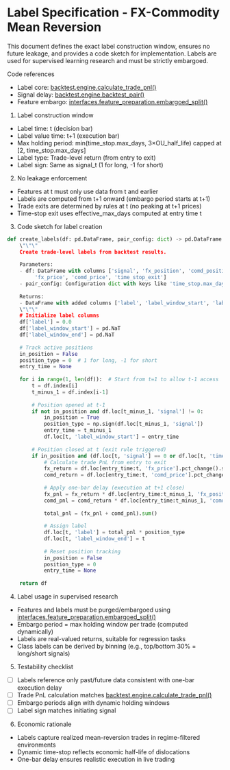 # Label Specification - FX-Commodity Mean Reversion

This document defines the exact label construction window, ensures no future leakage, and provides a code sketch for implementation. Labels are used for supervised learning research and must be strictly embargoed.

Code references
- Label core: [backtest.engine.calculate_trade_pnl()](src/backtest/engine.py:173)
- Signal delay: [backtest.engine.backtest_pair()](src/backtest/engine.py:109)
- Feature embargo: [interfaces.feature_preparation.embargoed_split()](src/interfaces/feature_preparation.py:201)

1) Label construction window
- Label time: t (decision bar)
- Label value time: t+1 (execution bar)
- Max holding period: min(time_stop.max_days, 3×OU_half_life) capped at [2, time_stop.max_days]
- Label type: Trade-level return (from entry to exit)
- Label sign: Same as signal_t (1 for long, -1 for short)

2) No leakage enforcement
- Features at t must only use data from t and earlier
- Labels are computed from t+1 onward (embargo period starts at t+1)
- Trade exits are determined by rules at t (no peaking at t+1 prices)
- Time-stop exit uses effective_max_days computed at entry time t

3) Code sketch for label creation
```python
def create_labels(df: pd.DataFrame, pair_config: dict) -> pd.DataFrame:
    \"\"\"
    Create trade-level labels from backtest results.
    
    Parameters:
    - df: DataFrame with columns ['signal', 'fx_position', 'comd_position', 
         'fx_price', 'comd_price', 'time_stop_exit']
    - pair_config: Configuration dict with keys like 'time_stop.max_days'
    
    Returns:
    - DataFrame with added columns ['label', 'label_window_start', 'label_window_end']
    \"\"\"
    # Initialize label columns
    df['label'] = 0.0
    df['label_window_start'] = pd.NaT
    df['label_window_end'] = pd.NaT
    
    # Track active positions
    in_position = False
    position_type = 0  # 1 for long, -1 for short
    entry_time = None
    
    for i in range(1, len(df)):  # Start from t=1 to allow t-1 access
        t = df.index[i]
        t_minus_1 = df.index[i-1]
        
        # Position opened at t-1
        if not in_position and df.loc[t_minus_1, 'signal'] != 0:
            in_position = True
            position_type = np.sign(df.loc[t_minus_1, 'signal'])
            entry_time = t_minus_1
            df.loc[t, 'label_window_start'] = entry_time
            
        # Position closed at t (exit rule triggered)
        if in_position and (df.loc[t, 'signal'] == 0 or df.loc[t, 'time_stop_exit']):
            # Calculate trade PnL from entry to exit
            fx_return = df.loc[entry_time:t, 'fx_price'].pct_change().shift(-1)
            comd_return = df.loc[entry_time:t, 'comd_price'].pct_change().shift(-1)
            
            # Apply one-bar delay (execution at t+1 close)
            fx_pnl = fx_return * df.loc[entry_time:t_minus_1, 'fx_position'].values
            comd_pnl = comd_return * df.loc[entry_time:t_minus_1, 'comd_position'].values
            
            total_pnl = (fx_pnl + comd_pnl).sum()
            
            # Assign label
            df.loc[t, 'label'] = total_pnl * position_type
            df.loc[t, 'label_window_end'] = t
            
            # Reset position tracking
            in_position = False
            position_type = 0
            entry_time = None
    
    return df
```

4) Label usage in supervised research
- Features and labels must be purged/embargoed using [interfaces.feature_preparation.embargoed_split()](src/interfaces/feature_preparation.py:201)
- Embargo period = max holding window per trade (computed dynamically)
- Labels are real-valued returns, suitable for regression tasks
- Class labels can be derived by binning (e.g., top/bottom 30% = long/short signals)

5) Testability checklist
- [ ] Labels reference only past/future data consistent with one-bar execution delay
- [ ] Trade PnL calculation matches [backtest.engine.calculate_trade_pnl()](src/backtest/engine.py:173)
- [ ] Embargo periods align with dynamic holding windows
- [ ] Label sign matches initiating signal

6) Economic rationale
- Labels capture realized mean-reversion trades in regime-filtered environments
- Dynamic time-stop reflects economic half-life of dislocations
- One-bar delay ensures realistic execution in live trading